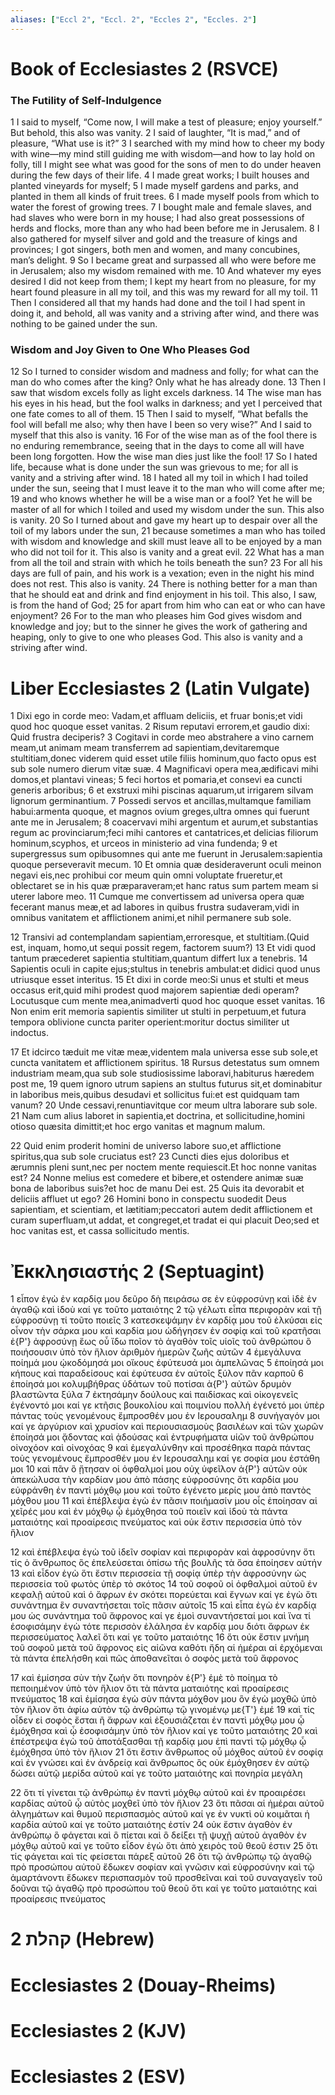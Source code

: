 ```yaml
---
aliases: ["Eccl 2", "Eccl. 2", "Eccles 2", "Eccles. 2"]
---
```



# Book of Ecclesiastes 2 (RSVCE)

### The Futility of Self-Indulgence
1 I said to myself, “Come now, I will make a test of pleasure; enjoy yourself.” But behold, this also was vanity.
2 I said of laughter, “It is mad,” and of pleasure, “What use is it?”
3 I searched with my mind how to cheer my body with wine—my mind still guiding me with wisdom—and how to lay hold on folly, till I might see what was good for the sons of men to do under heaven during the few days of their life.
4 I made great works; I built houses and planted vineyards for myself;
5 I made myself gardens and parks, and planted in them all kinds of fruit trees.
6 I made myself pools from which to water the forest of growing trees.
7 I bought male and female slaves, and had slaves who were born in my house; I had also great possessions of herds and flocks, more than any who had been before me in Jerusalem.
8 I also gathered for myself silver and gold and the treasure of kings and provinces; I got singers, both men and women, and many concubines, man’s delight.
9 So I became great and surpassed all who were before me in Jerusalem; also my wisdom remained with me.
10 And whatever my eyes desired I did not keep from them; I kept my heart from no pleasure, for my heart found pleasure in all my toil, and this was my reward for all my toil.
11 Then I considered all that my hands had done and the toil I had spent in doing it, and behold, all was vanity and a striving after wind, and there was nothing to be gained under the sun.
### Wisdom and Joy Given to One Who Pleases God
12 So I turned to consider wisdom and madness and folly; for what can the man do who comes after the king? Only what he has already done.
13 Then I saw that wisdom excels folly as light excels darkness.
14 The wise man has his eyes in his head, but the fool walks in darkness; and yet I perceived that one fate comes to all of them.
15 Then I said to myself, “What befalls the fool will befall me also; why then have I been so very wise?” And I said to myself that this also is vanity.
16 For of the wise man as of the fool there is no enduring remembrance, seeing that in the days to come all will have been long forgotten. How the wise man dies just like the fool!
17 So I hated life, because what is done under the sun was grievous to me; for all is vanity and a striving after wind.
18 I hated all my toil in which I had toiled under the sun, seeing that I must leave it to the man who will come after me;
19 and who knows whether he will be a wise man or a fool? Yet he will be master of all for which I toiled and used my wisdom under the sun. This also is vanity.
20 So I turned about and gave my heart up to despair over all the toil of my labors under the sun,
21 because sometimes a man who has toiled with wisdom and knowledge and skill must leave all to be enjoyed by a man who did not toil for it. This also is vanity and a great evil.
22 What has a man from all the toil and strain with which he toils beneath the sun?
23 For all his days are full of pain, and his work is a vexation; even in the night his mind does not rest. This also is vanity.
24 There is nothing better for a man than that he should eat and drink and find enjoyment in his toil. This also, I saw, is from the hand of God;
25 for apart from him who can eat or who can have enjoyment?
26 For to the man who pleases him God gives wisdom and knowledge and joy; but to the sinner he gives the work of gathering and heaping, only to give to one who pleases God. This also is vanity and a striving after wind.


# Liber Ecclesiastes 2 (Latin Vulgate)

1 Dixi ego in corde meo: Vadam,et affluam deliciis, et fruar bonis;et vidi quod hoc quoque esset vanitas.
2 Risum reputavi errorem,et gaudio dixi: Quid frustra deciperis?
3 Cogitavi in corde meo abstrahere a vino carnem meam,ut animam meam transferrem ad sapientiam,devitaremque stultitiam,donec viderem quid esset utile filiis hominum,quo facto opus est sub sole numero dierum vitæ suæ.
4 Magnificavi opera mea,ædificavi mihi domos,et plantavi vineas;
5 feci hortos et pomaria,et consevi ea cuncti generis arboribus;
6 et exstruxi mihi piscinas aquarum,ut irrigarem silvam lignorum germinantium.
7 Possedi servos et ancillas,multamque familiam habui:armenta quoque, et magnos ovium greges,ultra omnes qui fuerunt ante me in Jerusalem;
8 coacervavi mihi argentum et aurum,et substantias regum ac provinciarum;feci mihi cantores et cantatrices,et delicias filiorum hominum,scyphos, et urceos in ministerio ad vina fundenda;
9 et supergressus sum opibusomnes qui ante me fuerunt in Jerusalem:sapientia quoque perseveravit mecum.
10 Et omnia quæ desideraverunt oculi meinon negavi eis,nec prohibui cor meum quin omni voluptate frueretur,et oblectaret se in his quæ præparaveram;et hanc ratus sum partem meam si uterer labore meo.
11 Cumque me convertissem ad universa opera quæ fecerant manus meæ,et ad labores in quibus frustra sudaveram,vidi in omnibus vanitatem et afflictionem animi,et nihil permanere sub sole.

12 Transivi ad contemplandam sapientiam,erroresque, et stultitiam.(Quid est, inquam, homo,ut sequi possit regem, factorem suum?)
13 Et vidi quod tantum præcederet sapientia stultitiam,quantum differt lux a tenebris.
14 Sapientis oculi in capite ejus;stultus in tenebris ambulat:et didici quod unus utriusque esset interitus.
15 Et dixi in corde meo:Si unus et stulti et meus occasus erit,quid mihi prodest quod majorem sapientiæ dedi operam?Locutusque cum mente mea,animadverti quod hoc quoque esset vanitas.
16 Non enim erit memoria sapientis similiter ut stulti in perpetuum,et futura tempora oblivione cuncta pariter operient:moritur doctus similiter ut indoctus.

17 Et idcirco tæduit me vitæ meæ,videntem mala universa esse sub sole,et cuncta vanitatem et afflictionem spiritus.
18 Rursus detestatus sum omnem industriam meam,qua sub sole studiosissime laboravi,habiturus hæredem post me,
19 quem ignoro utrum sapiens an stultus futurus sit,et dominabitur in laboribus meis,quibus desudavi et sollicitus fui:et est quidquam tam vanum?
20 Unde cessavi,renuntiavitque cor meum ultra laborare sub sole.
21 Nam cum alius laboret in sapientia,et doctrina, et sollicitudine,homini otioso quæsita dimittit;et hoc ergo vanitas et magnum malum.

22 Quid enim proderit homini de universo labore suo,et afflictione spiritus,qua sub sole cruciatus est?
23 Cuncti dies ejus doloribus et ærumnis pleni sunt,nec per noctem mente requiescit.Et hoc nonne vanitas est?
24 Nonne melius est comedere et bibere,et ostendere animæ suæ bona de laboribus suis?et hoc de manu Dei est.
25 Quis ita devorabit et deliciis affluet ut ego?
26 Homini bono in conspectu suodedit Deus sapientiam, et scientiam, et lætitiam;peccatori autem dedit afflictionem et curam superfluam,ut addat, et congreget,et tradat ei qui placuit Deo;sed et hoc vanitas est, et cassa sollicitudo mentis.


# Ἐκκλησιαστής 2 (Septuagint)

1 εἶπον ἐγὼ ἐν καρδίᾳ μου δεῦρο δὴ πειράσω σε ἐν εὐφροσύνῃ καὶ ἰδὲ ἐν ἀγαθῷ καὶ ἰδοὺ καί γε τοῦτο ματαιότης
2 τῷ γέλωτι εἶπα περιφορὰν καὶ τῇ εὐφροσύνῃ τί τοῦτο ποιεῖς
3 κατεσκεψάμην ἐν καρδίᾳ μου τοῦ ἑλκύσαι εἰς οἶνον τὴν σάρκα μου καὶ καρδία μου ὡδήγησεν ἐν σοφίᾳ καὶ τοῦ κρατῆσαι ἐ{P'} ἀφροσύνῃ ἕως οὗ ἴδω ποῖον τὸ ἀγαθὸν τοῖς υἱοῖς τοῦ ἀνθρώπου ὃ ποιήσουσιν ὑπὸ τὸν ἥλιον ἀριθμὸν ἡμερῶν ζωῆς αὐτῶν
4 ἐμεγάλυνα ποίημά μου ᾠκοδόμησά μοι οἴκους ἐφύτευσά μοι ἀμπελῶνας
5 ἐποίησά μοι κήπους καὶ παραδείσους καὶ ἐφύτευσα ἐν αὐτοῖς ξύλον πᾶν καρποῦ
6 ἐποίησά μοι κολυμβήθρας ὑδάτων τοῦ ποτίσαι ἀ{P'} αὐτῶν δρυμὸν βλαστῶντα ξύλα
7 ἐκτησάμην δούλους καὶ παιδίσκας καὶ οἰκογενεῖς ἐγένοντό μοι καί γε κτῆσις βουκολίου καὶ ποιμνίου πολλὴ ἐγένετό μοι ὑπὲρ πάντας τοὺς γενομένους ἔμπροσθέν μου ἐν Ιερουσαλημ
8 συνήγαγόν μοι καί γε ἀργύριον καὶ χρυσίον καὶ περιουσιασμοὺς βασιλέων καὶ τῶν χωρῶν ἐποίησά μοι ᾄδοντας καὶ ᾀδούσας καὶ ἐντρυφήματα υἱῶν τοῦ ἀνθρώπου οἰνοχόον καὶ οἰνοχόας
9 καὶ ἐμεγαλύνθην καὶ προσέθηκα παρὰ πάντας τοὺς γενομένους ἔμπροσθέν μου ἐν Ιερουσαλημ καί γε σοφία μου ἐστάθη μοι
10 καὶ πᾶν ὃ ᾔτησαν οἱ ὀφθαλμοί μου οὐχ ὑφεῖλον ἀ{P'} αὐτῶν οὐκ ἀπεκώλυσα τὴν καρδίαν μου ἀπὸ πάσης εὐφροσύνης ὅτι καρδία μου εὐφράνθη ἐν παντὶ μόχθῳ μου καὶ τοῦτο ἐγένετο μερίς μου ἀπὸ παντὸς μόχθου μου
11 καὶ ἐπέβλεψα ἐγὼ ἐν πᾶσιν ποιήμασίν μου οἷς ἐποίησαν αἱ χεῖρές μου καὶ ἐν μόχθῳ ᾧ ἐμόχθησα τοῦ ποιεῖν καὶ ἰδοὺ τὰ πάντα ματαιότης καὶ προαίρεσις πνεύματος καὶ οὐκ ἔστιν περισσεία ὑπὸ τὸν ἥλιον

12 καὶ ἐπέβλεψα ἐγὼ τοῦ ἰδεῖν σοφίαν καὶ περιφορὰν καὶ ἀφροσύνην ὅτι τίς ὁ ἄνθρωπος ὃς ἐπελεύσεται ὀπίσω τῆς βουλῆς τὰ ὅσα ἐποίησεν αὐτήν
13 καὶ εἶδον ἐγὼ ὅτι ἔστιν περισσεία τῇ σοφίᾳ ὑπὲρ τὴν ἀφροσύνην ὡς περισσεία τοῦ φωτὸς ὑπὲρ τὸ σκότος
14 τοῦ σοφοῦ οἱ ὀφθαλμοὶ αὐτοῦ ἐν κεφαλῇ αὐτοῦ καὶ ὁ ἄφρων ἐν σκότει πορεύεται καὶ ἔγνων καί γε ἐγὼ ὅτι συνάντημα ἓν συναντήσεται τοῖς πᾶσιν αὐτοῖς
15 καὶ εἶπα ἐγὼ ἐν καρδίᾳ μου ὡς συνάντημα τοῦ ἄφρονος καί γε ἐμοὶ συναντήσεταί μοι καὶ ἵνα τί ἐσοφισάμην ἐγὼ τότε περισσὸν ἐλάλησα ἐν καρδίᾳ μου διότι ἄφρων ἐκ περισσεύματος λαλεῖ ὅτι καί γε τοῦτο ματαιότης
16 ὅτι οὐκ ἔστιν μνήμη τοῦ σοφοῦ μετὰ τοῦ ἄφρονος εἰς αἰῶνα καθότι ἤδη αἱ ἡμέραι αἱ ἐρχόμεναι τὰ πάντα ἐπελήσθη καὶ πῶς ἀποθανεῖται ὁ σοφὸς μετὰ τοῦ ἄφρονος

17 καὶ ἐμίσησα σὺν τὴν ζωήν ὅτι πονηρὸν ἐ{P'} ἐμὲ τὸ ποίημα τὸ πεποιημένον ὑπὸ τὸν ἥλιον ὅτι τὰ πάντα ματαιότης καὶ προαίρεσις πνεύματος
18 καὶ ἐμίσησα ἐγὼ σὺν πάντα μόχθον μου ὃν ἐγὼ μοχθῶ ὑπὸ τὸν ἥλιον ὅτι ἀφίω αὐτὸν τῷ ἀνθρώπῳ τῷ γινομένῳ με{T'} ἐμέ
19 καὶ τίς οἶδεν εἰ σοφὸς ἔσται ἢ ἄφρων καὶ ἐξουσιάζεται ἐν παντὶ μόχθῳ μου ᾧ ἐμόχθησα καὶ ᾧ ἐσοφισάμην ὑπὸ τὸν ἥλιον καί γε τοῦτο ματαιότης
20 καὶ ἐπέστρεψα ἐγὼ τοῦ ἀποτάξασθαι τῇ καρδίᾳ μου ἐπὶ παντὶ τῷ μόχθῳ ᾧ ἐμόχθησα ὑπὸ τὸν ἥλιον
21 ὅτι ἔστιν ἄνθρωπος οὗ μόχθος αὐτοῦ ἐν σοφίᾳ καὶ ἐν γνώσει καὶ ἐν ἀνδρείᾳ καὶ ἄνθρωπος ὃς οὐκ ἐμόχθησεν ἐν αὐτῷ δώσει αὐτῷ μερίδα αὐτοῦ καί γε τοῦτο ματαιότης καὶ πονηρία μεγάλη

22 ὅτι τί γίνεται τῷ ἀνθρώπῳ ἐν παντὶ μόχθῳ αὐτοῦ καὶ ἐν προαιρέσει καρδίας αὐτοῦ ᾧ αὐτὸς μοχθεῖ ὑπὸ τὸν ἥλιον
23 ὅτι πᾶσαι αἱ ἡμέραι αὐτοῦ ἀλγημάτων καὶ θυμοῦ περισπασμὸς αὐτοῦ καί γε ἐν νυκτὶ οὐ κοιμᾶται ἡ καρδία αὐτοῦ καί γε τοῦτο ματαιότης ἐστίν
24 οὐκ ἔστιν ἀγαθὸν ἐν ἀνθρώπῳ ὃ φάγεται καὶ ὃ πίεται καὶ ὃ δείξει τῇ ψυχῇ αὐτοῦ ἀγαθὸν ἐν μόχθῳ αὐτοῦ καί γε τοῦτο εἶδον ἐγὼ ὅτι ἀπὸ χειρὸς τοῦ θεοῦ ἐστιν
25 ὅτι τίς φάγεται καὶ τίς φείσεται πάρεξ αὐτοῦ
26 ὅτι τῷ ἀνθρώπῳ τῷ ἀγαθῷ πρὸ προσώπου αὐτοῦ ἔδωκεν σοφίαν καὶ γνῶσιν καὶ εὐφροσύνην καὶ τῷ ἁμαρτάνοντι ἔδωκεν περισπασμὸν τοῦ προσθεῖναι καὶ τοῦ συναγαγεῖν τοῦ δοῦναι τῷ ἀγαθῷ πρὸ προσώπου τοῦ θεοῦ ὅτι καί γε τοῦτο ματαιότης καὶ προαίρεσις πνεύματος


# 2 קהלת (Hebrew)


# Ecclesiastes 2 (Douay-Rheims)


# Ecclesiastes 2 (KJV)


# Ecclesiastes 2 (ESV)

